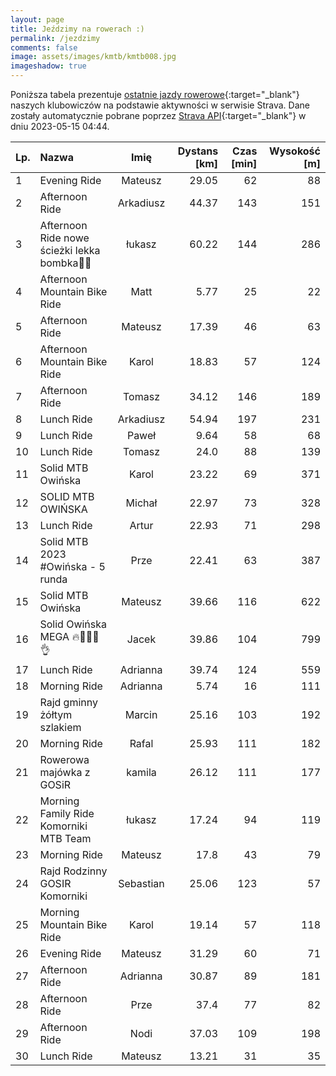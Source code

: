 ```yaml
---
layout: page
title: Jeździmy na rowerach :)
permalink: /jezdzimy
comments: false
image: assets/images/kmtb/kmtb008.jpg
imageshadow: true
---
```


Poniższa tabela prezentuje [ostatnie jazdy rowerowe](https://www.strava.com/clubs/336381){:target="_blank"} naszych klubowiczów na podstawie aktywności w serwisie Strava. Dane zostały automatycznie pobrane poprzez [Strava API](https://developers.strava.com/docs/reference/#api-Clubs-getClubActivitiesById){:target="_blank"} w dniu 2023-05-15 04:44.

Lp. | Nazwa | Imię | Dystans [km] | Czas [min] | Wysokość [m]
:--- | :--- | :---: | ---: | ---: | ---:
1|Evening Ride|Mateusz|29.05|62|88
2|Afternoon Ride|Arkadiusz|44.37|143|151
3|Afternoon Ride nowe ścieżki lekka bombka🤪🤠|łukasz|60.22|144|286
4|Afternoon Mountain Bike Ride|Matt|5.77|25|22
5|Afternoon Ride|Mateusz|17.39|46|63
6|Afternoon Mountain Bike Ride|Karol|18.83|57|124
7|Afternoon Ride|Tomasz|34.12|146|189
8|Lunch Ride|Arkadiusz|54.94|197|231
9|Lunch Ride|Paweł|9.64|58|68
10|Lunch Ride|Tomasz|24.0|88|139
11|Solid MTB Owińska|Karol|23.22|69|371
12|SOLID MTB OWIŃSKA |Michał|22.97|73|328
13|Lunch Ride|Artur|22.93|71|298
14|Solid MTB 2023 #Owińska - 5 runda|Prze|22.41|63|387
15|Solid MTB Owińska|Mateusz|39.66|116|622
16|Solid Owińska MEGA 🔥🦵🤸‍♂️👌|Jacek|39.86|104|799
17|Lunch Ride|Adrianna|39.74|124|559
18|Morning Ride|Adrianna|5.74|16|111
19|Rajd gminny żółtym szlakiem|Marcin|25.16|103|192
20|Morning Ride|Rafal|25.93|111|182
21|Rowerowa majówka z GOSiR|kamila|26.12|111|177
22|Morning Family Ride Komorniki MTB Team|łukasz|17.24|94|119
23|Morning Ride|Mateusz|17.8|43|79
24|Rajd Rodzinny GOSIR Komorniki|Sebastian|25.06|123|57
25|Morning Mountain Bike Ride|Karol|19.14|57|118
26|Evening Ride|Mateusz|31.29|60|71
27|Afternoon Ride|Adrianna|30.87|89|181
28|Afternoon Ride|Prze|37.4|77|82
29|Afternoon Ride|Nodi|37.03|109|198
30|Lunch Ride|Mateusz|13.21|31|35
